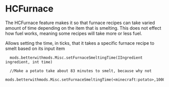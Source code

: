 # HCFurnace

The HCFurnace feature makes it so that furnace recipes can take varied amount of time depending on the item that is smelting. This does not effect how fuel works, meaning some recipes will take more or less fuel.


Allows setting the time, in ticks, that it takes a specific furnace recipe to smelt based on its input item
```zenscript
  mods.betterwithmods.Misc.setFurnaceSmeltingTime(IIngredient ingredient, int time)

  //Make a potato take about 83 minutes to smelt, because why not
  mods.betterwithmods.Misc.setFurnaceSmeltingTime(<minecraft:potato>,100000); 
```